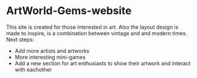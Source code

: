 # ArtWorld-Gems-website
This site is created for those interested in art.  Also the layout design is made to inspire, is a combination between vintage and and modern times. <br>
Next steps:
<ul>
  <li>Add more artists and artworks</li>
  <li>More interesting mini-games</li>
  <li>Add a new section for art enthusiasts to show their artwork and interact with eachother</li>
</ul>




